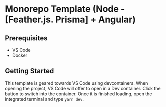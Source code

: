 # Monorepo Template (Node - [Feather.js. Prisma] + Angular)

## Prerequisites

- VS Code
- Docker

## Getting Started

This template is geared towards VS Code using devcontainers. When opening the project, VS Code will offer to open in a Dev container. Click the button to switch into the container.  Once it is finished loading, open the integrated terminal and type `yarn dev`.
